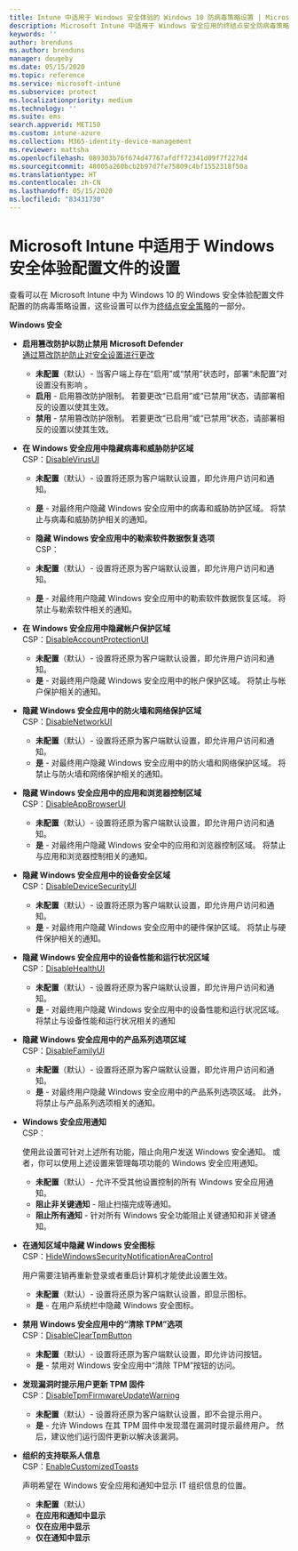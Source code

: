 ```yaml
---
title: Intune 中适用于 Windows 安全体验的 Windows 10 防病毒策略设置 | Microsoft Docs
description: Microsoft Intune 中适用于 Windows 安全应用的终结点安全防病毒策略设置
keywords: ''
author: brenduns
ms.author: brenduns
manager: dougeby
ms.date: 05/15/2020
ms.topic: reference
ms.service: microsoft-intune
ms.subservice: protect
ms.localizationpriority: medium
ms.technology: ''
ms.suite: ems
search.appverid: MET150
ms.custom: intune-azure
ms.collection: M365-identity-device-management
ms.reviewer: mattsha
ms.openlocfilehash: 089303b76f674d47767afdff72341d09f7f227d4
ms.sourcegitcommit: 48005a260bcb2b97d7fe75809c4bf1552318f50a
ms.translationtype: HT
ms.contentlocale: zh-CN
ms.lasthandoff: 05/15/2020
ms.locfileid: "83431730"
---
```

# <a name="settings-for-the-windows-security-experience-profile-in-microsoft-intune"></a>Microsoft Intune 中适用于 Windows 安全体验配置文件的设置

查看可以在 Microsoft Intune 中为 Windows 10 的 Windows 安全体验配置文件配置的防病毒策略设置，这些设置可以作为[终结点安全策略](../protect/endpoint-security-policy.md)的一部分。

**Windows 安全**

- **启用篡改防护以防止禁用 Microsoft Defender**  
  [通过篡改防护防止对安全设置进行更改](https://go.microsoft.com/fwlink/?linkid=2066083)

  - **未配置**（默认）- 当客户端上存在“启用”或“禁用”状态时，部署“未配置”对设置没有影响   。 
  - **启用** - 启用篡改防护限制。 若要更改“已启用”或“已禁用”状态，请部署相反的设置以使其生效。
  - **禁用** - 禁用篡改防护限制。 若要更改“已启用”或“已禁用”状态，请部署相反的设置以使其生效。

- **在 Windows 安全应用中隐藏病毒和威胁防护区域**  
  CSP：[DisableVirusUI](https://go.microsoft.com/fwlink/?linkid=873662)

  - **未配置**（默认）- 设置将还原为客户端默认设置，即允许用户访问和通知。
  - **是** - 对最终用户隐藏 Windows 安全应用中的病毒和威胁防护区域。 将禁止与病毒和威胁防护相关的通知。

  - **隐藏 Windows 安全应用中的勒索软件数据恢复选项**  
    CSP：[](https://go.microsoft.com/fwlink/?linkid=873664)

  - **未配置**（默认）- 设置将还原为客户端默认设置，即允许用户访问和通知。
  - **是** - 对最终用户隐藏 Windows 安全应用中的勒索软件数据恢复区域。 将禁止与勒索软件相关的通知。

- **在 Windows 安全应用中隐藏帐户保护区域**  
  CSP：[DisableAccountProtectionUI](https://go.microsoft.com/fwlink/?linkid=873666)

  - **未配置**（默认）- 设置将还原为客户端默认设置，即允许用户访问和通知。
  - **是** - 对最终用户隐藏 Windows 安全应用中的帐户保护区域。 将禁止与帐户保护相关的通知。

- **隐藏 Windows 安全应用中的防火墙和网络保护区域**  
  CSP：[DisableNetworkUI](https://go.microsoft.com/fwlink/?linkid=873668)

  - **未配置**（默认）- 设置将还原为客户端默认设置，即允许用户访问和通知。
  - **是** - 对最终用户隐藏 Windows 安全应用中的防火墙和网络保护区域。 将禁止与防火墙和网络保护相关的通知。

- **隐藏 Windows 安全应用中的应用和浏览器控制区域**  
  CSP：[DisableAppBrowserUI](https://go.microsoft.com/fwlink/?linkid=873669)

  - **未配置**（默认）- 设置将还原为客户端默认设置，即允许用户访问和通知。
  - **是** - 对最终用户隐藏 Windows 安全中的应用和浏览器控制区域。 将禁止与应用和浏览器控制相关的通知。

- **隐藏 Windows 安全应用中的设备安全区域**  
  CSP：[DisableDeviceSecurityUI](https://go.microsoft.com/fwlink/?linkid=873670)

  - **未配置**（默认）- 设置将还原为客户端默认设置，即允许用户访问和通知。
  - **是** - 对最终用户隐藏 Windows 安全应用中的硬件保护区域。 将禁止与硬件保护相关的通知。
  
- **隐藏 Windows 安全应用中的设备性能和运行状况区域**  
  CSP：[DisableHealthUI](https://go.microsoft.com/fwlink/?linkid=873671)

  - **未配置**（默认）- 设置将还原为客户端默认设置，即允许用户访问和通知。
  - **是** - 对最终用户隐藏 Windows 安全应用中的设备性能和运行状况区域。 将禁止与设备性能和运行状况相关的通知

- **隐藏 Windows 安全应用中的产品系列选项区域**  
  CSP：[DisableFamilyUI](https://go.microsoft.com/fwlink/?linkid=873673)

  - **未配置**（默认）- 设置将还原为客户端默认设置，即允许用户访问和通知。
  - **是** - 对最终用户隐藏 Windows 安全应用中的产品系列选项区域。 此外，将禁止与产品系列选项相关的通知。

- **Windows 安全应用通知**  
  CSP：[](https://go.microsoft.com/fwlink/?linkid=873675)

  使用此设置可针对上述所有功能，阻止向用户发送 Windows 安全通知。 或者，你可以使用上述设置来管理每项功能的 Windows 安全应用通知。

  - **未配置**（默认）- 允许不受其他设置控制的所有 Windows 安全应用通知。
  - **阻止非关键通知** - 阻止扫描完成等通知。
  - **阻止所有通知** - 针对所有 Windows 安全功能阻止关键通知和非关键通知。

- **在通知区域中隐藏 Windows 安全图标**  
  CSP：[HideWindowsSecurityNotificationAreaControl](https://go.microsoft.com/fwlink/?linkid=2114313&clcid=0x409)

  用户需要注销再重新登录或者重启计算机才能使此设置生效。
  - **未配置**（默认）- 设置将还原为客户端默认设置，即显示图标。
  - **是** - 在用户系统栏中隐藏 Windows 安全图标。
  
- **禁用 Windows 安全应用中的“清除 TPM”选项**  
  CSP：[DisableClearTpmButton](https://go.microsoft.com/fwlink/?linkid=2114125&clcid=0x409)

  - **未配置**（默认）- 设置将还原为客户端默认设置，即允许访问按钮。
  - **是** - 禁用对 Windows 安全应用中“清除 TPM”按钮的访问。

- **发现漏洞时提示用户更新 TPM 固件**  
  CSP：[DisableTpmFirmwareUpdateWarning](https://go.microsoft.com/fwlink/?linkid=2114212&clcid=0x409)

  - **未配置**（默认）- 设置将还原为客户端默认设置，即不会提示用户。
  - **是** - 允许 Windows 在其 TPM 固件中发现潜在漏洞时提示最终用户。 然后，建议他们运行固件更新以解决该漏洞。

- **组织的支持联系人信息**  
  CSP：[EnableCustomizedToasts](https://go.microsoft.com/fwlink/?linkid=873676)

  声明希望在 Windows 安全应用和通知中显示 IT 组织信息的位置。
  - **未配置**（默认）
  - **在应用和通知中显示**
  - **仅在应用中显示**
  - **仅在通知中显示**